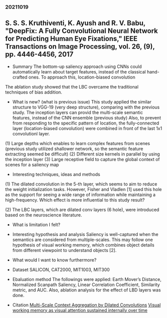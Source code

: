 ### 20211019

## S. S. S. Kruthiventi, K. Ayush and R. V. Babu, "DeepFix: A Fully Convolutional Neural Network for Predicting Human Eye Fixations," IEEE Transactions on Image Processing, vol. 26, (9), pp. 4446-4456, 2017

- Summary
 The bottom-up saliency approach using CNNs could automatically learn about target features, instead of the classical hand-crafted ones.
 To approach this, location-biased convolution
 
 The ablation study showed that the LBC overcame the traditional techniques of bias addition.


- What is new? (what is previous issue)
 This study applied the similar structure to VGG-19 (very deep structure), comparing with the previous study.
 The inception layers can provid the multi-scale semantic features, instead of the CNN ensemble (previous study)
 Also, to prevent from responding to the specific pattern of location, the fully-connected layer (location-biased convolution) were combined in front of the last 1x1 convolutionl layer.

 (1) Large depths which enables to learn complex features from scenes (previous study utilized shallower network, so the semantic feature extracting seemed be difficult)
 (2) Different size kernels in parallel by using the inception layer
 (3) Large receptive field to capture the global context of scenes for a saliency map

- Interesting techniques, ideas and methods

 (1) The dilated convolution in the 5-th layer, which seems to aim to reduce the weight initialization tasks.
 However, Fisher and Vladlen [1] used this hole as the support for seeing a wide range of information while maintaining a high-frequency.
 Which effect is more influential to this study result?

 (2) The LBC layers, which are dilated conv layers (6 hole), were introduced based on the neuroscience literature.
     

- What is limitation I felt?

- Interesting hypothesis and analysis
 Saliency is well-captured when the semantics are considered from multiple-scales.
 This may follow one hypothesis of visual working memory, which combines object details from different viewpoint to understand objects [2].

- What would I want to know furthermore?
 

- Dataset
 SALICON, CAT2000, MIT1003, MIT300
 
- Ebaluation method
 The followings were applied: Earth Mover’s Distance, Normalized Scanpath Saliency, Linear Correlation Coefficient, Similarity metric, and AUC.
 Also, ablation analysis for the effect of LBD layers was done.
 

- Citation
  [Multi-Scale Context Aggregation by Dilated Convolutions](https://arxiv.org/abs/1511.07122v3)
  [Visual working memory as visual attention sustained internally over time](https://pubmed.ncbi.nlm.nih.gov/21295047/)

